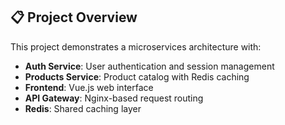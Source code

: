 
## 📋 Project Overview

This project demonstrates a microservices architecture with:
- **Auth Service**: User authentication and session management
- **Products Service**: Product catalog with Redis caching
- **Frontend**: Vue.js web interface
- **API Gateway**: Nginx-based request routing
- **Redis**: Shared caching layer

